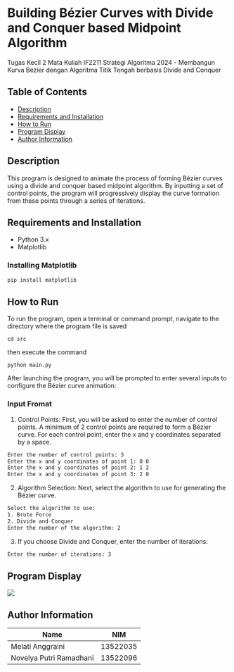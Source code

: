 # Building Bézier Curves with Divide and Conquer based Midpoint Algorithm  

Tugas Kecil 2 Mata Kuliah IF2211 Strategi Algoritma 2024 - Membangun Kurva Bézier dengan Algoritma Titik Tengah berbasis Divide and Conquer

## Table of Contents
- [Description](#description)
- [Requirements and Installation](#requirements-and-installation)
- [How to Run](#how-to-run)
- [Program Display](#program-display)
- [Author Information](#author-information)

## Description
This program is designed to animate the process of forming Bézier curves using a divide and conquer based midpoint algorithm. By inputting a set of control points, the program will progressively display the curve formation from these points through a series of iterations.

## Requirements and Installation
- Python 3.x
- Matplotlib

### Installing Matplotlib
```bash
pip install matplotlib
```

## How to Run
To run the program, open a terminal or command prompt, navigate to the directory where the program file is saved
```
cd src
```
then execute the command
```
python main.py
```
After launching the program, you will be prompted to enter several inputs to configure the Bézier curve animation:
### Input Fromat
1. Control Points: First, you will be asked to enter the number of control points. A minimum of 2 control points are required to form a Bézier curve. For each control point, enter the x and y coordinates separated by a space.
```bash
Enter the number of control points: 3
Enter the x and y coordinates of point 1: 0 0
Enter the x and y coordinates of point 2: 1 2
Enter the x and y coordinates of point 3: 2 0
```
2. Algorithm Selection: Next, select the algorithm to use for generating the Bézier curve.
```bash
Select the algorithm to use:
1. Brute Force
2. Divide and Conquer
Enter the number of the algorithm: 2
```
3. If you choose Divide and Conquer, enter the number of iterations:
```bash
Enter the number of iterations: 3
```

## Program Display
![](https://github.com/Tucil2_13522035_13522096/assets/format-masukan.gif)

## Author Information
| Name                    | NIM      |
| ----------------------- |:--------:|
| Melati Anggraini        | 13522035 |
| Novelya Putri Ramadhani | 13522096 |